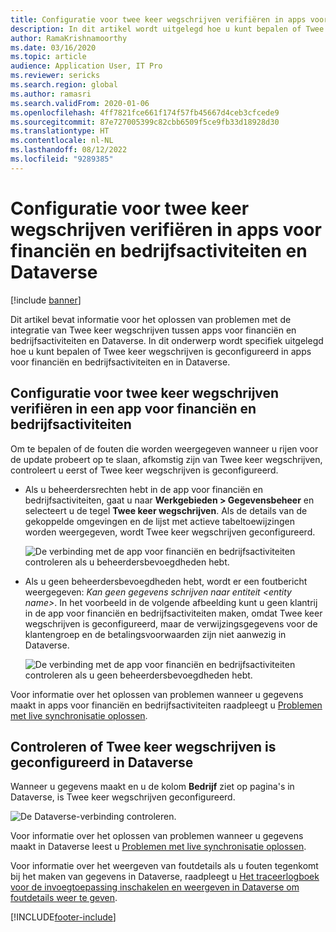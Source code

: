 ```yaml
---
title: Configuratie voor twee keer wegschrijven verifiëren in apps voor financiën en bedrijfsactiviteiten en Dataverse
description: In dit artikel wordt uitgelegd hoe u kunt bepalen of Twee keer wegschrijven is geconfigureerd in apps voor financiën en bedrijfsactiviteiten en in Dataverse.
author: RamaKrishnamoorthy
ms.date: 03/16/2020
ms.topic: article
audience: Application User, IT Pro
ms.reviewer: sericks
ms.search.region: global
ms.author: ramasri
ms.search.validFrom: 2020-01-06
ms.openlocfilehash: 4ff7821fce661f174f57fb45667d4ceb3cfcede9
ms.sourcegitcommit: 87e727005399c82cbb6509f5ce9fb33d18928d30
ms.translationtype: HT
ms.contentlocale: nl-NL
ms.lasthandoff: 08/12/2022
ms.locfileid: "9289385"
---
```

# <a name="verify-dual-write-configuration-in-finance-and-operations-apps-and-dataverse"></a>Configuratie voor twee keer wegschrijven verifiëren in apps voor financiën en bedrijfsactiviteiten en Dataverse

[!include [banner](../../includes/banner.md)]





Dit artikel bevat informatie voor het oplossen van problemen met de integratie van Twee keer wegschrijven tussen apps voor financiën en bedrijfsactiviteiten en Dataverse. In dit onderwerp wordt specifiek uitgelegd hoe u kunt bepalen of Twee keer wegschrijven is geconfigureerd in apps voor financiën en bedrijfsactiviteiten en in Dataverse.

## <a name="verify-that-dual-write-is-configured-in-a-finance-and-operations-app"></a>Configuratie voor twee keer wegschrijven verifiëren in een app voor financiën en bedrijfsactiviteiten

Om te bepalen of de fouten die worden weergegeven wanneer u rijen voor de update probeert op te slaan, afkomstig zijn van Twee keer wegschrijven, controleert u eerst of Twee keer wegschrijven is geconfigureerd.

+ Als u beheerdersrechten hebt in de app voor financiën en bedrijfsactiviteiten, gaat u naar **Werkgebieden \> Gegevensbeheer** en selecteert u de tegel **Twee keer wegschrijven**. Als de details van de gekoppelde omgevingen en de lijst met actieve tabeltoewijzingen worden weergegeven, wordt Twee keer wegschrijven geconfigureerd.

    ![De verbinding met de app voor financiën en bedrijfsactiviteiten controleren als u beheerdersbevoegdheden hebt.](media/verify_fin_ops_1.png)

+ Als u geen beheerdersbevoegdheden hebt, wordt er een foutbericht weergegeven: *Kan geen gegevens schrijven naar entiteit \<entity name\>*. In het voorbeeld in de volgende afbeelding kunt u geen klantrij in de app voor financiën en bedrijfsactiviteiten maken, omdat Twee keer wegschrijven is geconfigureerd, maar de verwijzingsgegevens voor de klantengroep en de betalingsvoorwaarden zijn niet aanwezig in Dataverse.

    ![De verbinding met de app voor financiën en bedrijfsactiviteiten controleren als u geen beheerdersbevoegdheden hebt.](media/verify_fin_ops_2.png)

Voor informatie over het oplossen van problemen wanneer u gegevens maakt in apps voor financiën en bedrijfsactiviteiten raadpleegt u [Problemen met live synchronisatie oplossen](dual-write-troubleshooting-live-sync.md).

## <a name="verify-that-dual-write-is-configured-in-dataverse"></a>Controleren of Twee keer wegschrijven is geconfigureerd in Dataverse

Wanneer u gegevens maakt en u de kolom **Bedrijf** ziet op pagina's in Dataverse, is Twee keer wegschrijven geconfigureerd.

![De Dataverse-verbinding controleren.](media/verify_cds.png)

Voor informatie over het oplossen van problemen wanneer u gegevens maakt in Dataverse leest u [Problemen met live synchronisatie oplossen](dual-write-troubleshooting-live-sync.md).

Voor informatie over het weergeven van foutdetails als u fouten tegenkomt bij het maken van gegevens in Dataverse, raadpleegt u [Het traceerlogboek voor de invoegtoepassing inschakelen en weergeven in Dataverse om foutdetails weer te geven](dual-write-troubleshooting.md#enable-view-trace).


[!INCLUDE[footer-include](../../../../includes/footer-banner.md)]

